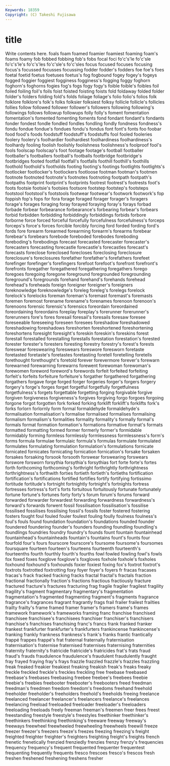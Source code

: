 ```yaml
---
Keywords: 18359 
Copyright: (C) Takeshi Fujisawa
---
```


# title

Write contents here.
foals foam foamed foamier foamiest foaming foam's foams
foamy fob fobbed fobbing fob's fobs focal foci fo'c's'le fo'c'sle
fo'c's'le's fo'c's'les fo'c'sle's fo'c'sles focus focused focuses focusing focus's focussed
focusses focussing fodder fodder's fodders foe foe's foes foetal foetid
foetus foetuses foetus's fog fogbound fogey fogey's fogeys fogged foggier
foggiest fogginess fogginess's fogging foggy foghorn foghorn's foghorns fogies fog's
fogs fogy fogy's foible foible's foibles foil foiled foiling foil's
foils foist foisted foisting foists fold foldaway folded folder folder's
folders folding fold's folds foliage foliage's folio folio's folios folk
folklore folklore's folk's folks folksier folksiest folksy follicle follicle's follicles
follies follow followed follower follower's followers following following's followings follows
followup followups folly folly's foment fomentation fomentation's fomented fomenting foments
fond fondant fondant's fondants fonder fondest fondle fondled fondles fondling
fondly fondness fondness's fondu fondue fondue's fondues fondu's fondus font
font's fonts foo foobar food food's foods foodstuff foodstuff's foodstuffs
fool fooled fooleries foolery foolery's foolhardier foolhardiest foolhardiness foolhardiness's foolhardy
fooling foolish foolishly foolishness foolishness's foolproof fool's fools foolscap foolscap's
foot footage footage's football footballer footballer's footballers football's footballs footbridge
footbridge's footbridges footed footfall footfall's footfalls foothill foothill's foothills foothold
foothold's footholds footing footing's footings footlights footlights's footlocker footlocker's footlockers
footloose footman footman's footmen footnote footnoted footnote's footnotes footnoting footpath
footpath's footpaths footprint footprint's footprints footrest footrest's footrests foot's foots
footsie footsie's footsies footsore footstep footstep's footsteps footstool footstool's footstools
footwear footwear's footwork footwork's fop foppish fop's fops for fora
forage foraged forager forager's foragers forage's forages foraging foray forayed
foraying foray's forays forbad forbade forbear forbearance forbearance's forbearing forbear's
forbears forbid forbidden forbidding forbiddingly forbiddings forbids forbore forborne force
forced forceful forcefully forcefulness forcefulness's forceps forceps's force's forces forcible
forcibly forcing ford forded fording ford's fords fore forearm forearmed
forearming forearm's forearms forebear forebear's forebears forebode foreboded forebodes foreboding
foreboding's forebodings forecast forecasted forecaster forecaster's forecasters forecasting forecastle forecastle's
forecastles forecast's forecasts foreclose foreclosed forecloses foreclosing foreclosure foreclosure's foreclosures
forefather forefather's forefathers forefeet forefinger forefinger's forefingers forefoot forefoot's forefront
forefront's forefronts foregather foregathered foregathering foregathers forego foregoes foregoing foregone
foreground foregrounded foregrounding foreground's foregrounds forehand forehand's forehands forehead forehead's
foreheads foreign foreigner foreigner's foreigners foreknowledge foreknowledge's foreleg foreleg's forelegs
forelock forelock's forelocks foreman foreman's foremast foremast's foremasts foremen foremost
forename forename's forenames forenoon forenoon's forenoons forensic forensic's forensics foreordain
foreordained foreordaining foreordains foreplay foreplay's forerunner forerunner's forerunners fore's fores
foresail foresail's foresails foresaw foresee foreseeable foreseeing foreseen foresees foreshadow
foreshadowed foreshadowing foreshadows foreshorten foreshortened foreshortening foreshortens foresight foresight's foreskin
foreskin's foreskins forest forestall forestalled forestalling forestalls forestation forestation's forested
forester forester's foresters foresting forestry forestry's forest's forests foreswear foreswearing
foreswears foreswore foresworn foretaste foretasted foretaste's foretastes foretasting foretell foretelling
foretells forethought forethought's foretold forever forevermore forever's forewarn forewarned forewarning
forewarns forewent forewoman forewoman's forewomen foreword foreword's forewords forfeit forfeited
forfeiting forfeit's forfeits forfeiture forfeiture's forgather forgathered forgathering forgathers forgave
forge forged forger forgeries forger's forgers forgery forgery's forge's forges
forget forgetful forgetfully forgetfulness forgetfulness's forgets forgettable forgetting forging forgivable
forgive forgiven forgiveness forgiveness's forgives forgiving forgo forgoes forgoing forgone
forgot forgotten fork forked forking forklift forklift's forklifts fork's forks
forlorn forlornly form formal formaldehyde formaldehyde's formalisation formalisation's formalise formalised
formalises formalising formalism formalism's formalities formality formality's formally formal's formals
format formation formation's formations formative format's formats formatted formatting formed
former formerly former's formidable formidably forming formless formlessly formlessness formlessness's
form's forms formula formulae formulaic formula's formulas formulate formulated formulates
formulating formulation formulation's formulations fornicate fornicated fornicates fornicating fornication fornication's
forsake forsaken forsakes forsaking forsook forsooth forswear forswearing forswears forswore
forsworn forsythia forsythia's forsythias fort forte forte's fortes forth forthcoming
forthcoming's forthright forthrightly forthrightness forthrightness's forthwith forties fortieth fortieth's fortieths
fortification fortification's fortifications fortified fortifies fortify fortifying fortissimo fortitude fortitude's
fortnight fortnightly fortnight's fortnights fortress fortresses fortress's fort's forts fortuitous
fortuitously fortunate fortunately fortune fortune's fortunes forty forty's forum forum's
forums forward forwarded forwarder forwardest forwarding forwardness forwardness's forward's forwards
forwent fossil fossilisation fossilisation's fossilise fossilised fossilises fossilising fossil's fossils
foster fostered fostering fosters fought foul fouled fouler foulest fouling
foully foulness foulness's foul's fouls found foundation foundation's foundations founded
founder foundered foundering founder's founders founding foundling foundling's foundlings foundries
foundry foundry's founds fount fountain fountainhead fountainhead's fountainheads fountain's fountains
fount's founts four fourfold four's fours fourscore fourscore's foursome foursome's
foursomes foursquare fourteen fourteen's fourteens fourteenth fourteenth's fourteenths fourth fourthly
fourth's fourths fowl fowled fowling fowl's fowls fox foxed foxes
foxglove foxglove's foxgloves foxhole foxhole's foxholes foxhound foxhound's foxhounds foxier
foxiest foxing fox's foxtrot foxtrot's foxtrots foxtrotted foxtrotting foxy foyer
foyer's foyers fr fracas fracases fracas's frack fracked fracking fracks
fractal fractal's fractals fraction fractional fractionally fraction's fractions fractious fractiously
fracture fractured fracture's fractures fracturing frag fragile fragiler fragilest fragility
fragility's fragment fragmentary fragmentary's fragmentation fragmentation's fragmented fragmenting fragment's fragments
fragrance fragrance's fragrances fragrant fragrantly frags frail frailer frailest frailties
frailty frailty's frame framed framer framer's framers frame's frames framework
framework's frameworks framing franc franchise franchised franchisee franchisee's franchisees franchiser
franchiser's franchisers franchise's franchises franchising franc's francs frank franked franker
frankest frankfurter frankfurter's frankfurters frankincense frankincense's franking frankly frankness frankness's
frank's franks frantic frantically frappé frappes frappé's frat fraternal fraternally
fraternisation fraternisation's fraternise fraternised fraternises fraternising fraternities fraternity fraternity's fratricide
fratricide's fratricides frat's frats fraud fraud's frauds fraudulence fraudulence's fraudulent
fraudulently fraught fray frayed fraying fray's frays frazzle frazzled frazzle's
frazzles frazzling freak freaked freakier freakiest freaking freakish freak's freaks
freaky freckle freckled freckle's freckles freckling free freebase freebased freebase's
freebases freebasing freebee freebee's freebees freebie freebie's freebies freebooter freebooter's
freebooters freed freedman freedman's freedmen freedom freedom's freedoms freehand freehold
freeholder freeholder's freeholders freehold's freeholds freeing freelance freelanced freelancer freelancer's
freelancers freelance's freelances freelancing freeload freeloaded freeloader freeloader's freeloaders freeloading
freeloads freely freeman freeman's freemen freer frees freest freestanding freestyle
freestyle's freestyles freethinker freethinker's freethinkers freethinking freethinking's freeware freeway freeway's
freeways freewheel freewheeled freewheeling freewheels freewill freeze freezer freezer's freezers
freeze's freezes freezing freezing's freight freighted freighter freighter's freighters freighting
freight's freights french frenetic frenetically frenzied frenziedly frenzies frenzy frenzy's
frequencies frequency frequency's frequent frequented frequenter frequentest frequenting frequently frequents
fresco frescoes fresco's frescos fresh freshen freshened freshening freshens fresher

